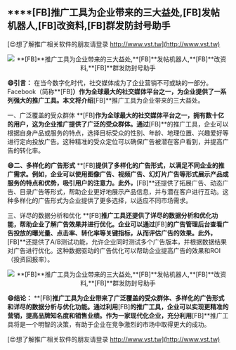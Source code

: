 ## ****[FB]**推广工具为企业带来的三大益处,**[FB]**发帖机器人,**[FB]**改资料,**[FB]**群发防封号助手**

[😍想了解推广相关软件的朋友请登录 http://www.vst.tw](http://www.vst.tw)

 <center><img src="https://vst.tw/MP4/tuiguang/png/3.png" alt="**[FB]**推广工具为企业带来的三大益处,**[FB]**发帖机器人,**[FB]**改资料,**[FB]**群发防封号助手"></center>

**😄引言：**
在当今数字化时代，社交媒体成为了企业营销不可或缺的一部分。Facebook（简称**[FB]**）作为全球最大的社交媒体平台之一，为企业提供了一系列强大的推广工具。本文将介绍**[FB]**推广工具为企业带来的三大益处。

一、广泛覆盖的受众群体
**[FB]**作为全球最大的社交媒体平台之一，拥有数十亿的用户，这为企业推广提供了广泛的受众群体。通过**[FB]**的推广工具，企业可以根据自身产品或服务的特点，选择目标受众的性别、年龄、地理位置、兴趣爱好等进行定向投放广告。这种精准的受众定位可以确保广告被潜在客户看到，并提高广告的转化率。

**😄二、多样化的广告形式**
**[FB]**提供了多样化的广告形式，以满足不同企业的推广需求。例如，企业可以使用图像广告、视频广告、幻灯片广告等形式展示产品或服务的特点和优势，吸引用户的注意力。此外，**[FB]**还提供了拓展广告、动态广告、目录广告等形式，帮助企业更好地展示产品信息，并与潜在客户进行互动。这种多样化的广告形式为企业提供了更多选择，以适应不同市场需求。

三、详尽的数据分析和优化
**[FB]**推广工具还提供了详尽的数据分析和优化功能，帮助企业了解广告效果并进行优化。企业可以通过**[FB]**的广告管理后台查看广告投放的曝光量、点击率、转化率等关键指标，从而评估广告的效果。此外，**[FB]**还提供了A/B测试功能，允许企业同时测试多个广告版本，并根据数据结果对广告进行优化。这种数据驱动的广告优化可以帮助企业提高广告的效果和ROI（投资回报率）。

 <center><img src="https://vst.tw/MP4/tuiguang/png/6.png" alt="**[FB]**推广工具为企业带来的三大益处,**[FB]**发帖机器人,**[FB]**改资料,**[FB]**群发防封号助手"></center>

**😄结论：**
**[FB]**推广工具为企业带来了广泛覆盖的受众群体、多样化的广告形式和详尽的数据分析与优化功能。通过利用**[FB]**的推广工具，企业可以实现更精准的营销，提高品牌知名度和销售业绩。作为一家现代化企业，充分利用**[FB]**推广工具将是一个明智的决策，有助于企业在竞争激烈的市场中取得更大的成功。

[😍想了解推广相关软件的朋友请登录 http://www.vst.tw](http://www.vst.tw)



